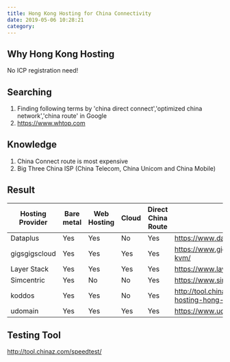 ```yaml
---
title: Hong Kong Hosting for China Connectivity
date: 2019-05-06 10:28:21
category:
---
```


## Why Hong Kong Hosting

No ICP registration need!

## Searching

1. Finding following terms by 'china direct connect','optimized china network','china route' in Google
2. https://www.whtop.com

## Knowledge

1. China Connect route is most expensive
2. Big Three China ISP (China Telecom, China Unicom and China Mobile)

## Result

| Hosting Provider | Bare metal | Web Hosting | Cloud | Direct China Route | Website                                                                        | Price  | Reliability | Developer Orientated |
| ---------------- | ---------- | ----------- | ----- | ------------------ | ------------------------------------------------------------------------------ | ------ | ----------- | -------------------- |
| Dataplus         | Yes        | Yes         | No    | Yes                | https://www.dataplugs.com/en/                                                  | Medium | High        | Medium               |
| gigsgigscloud    | Yes        | Yes         | Yes   | Yes                | https://www.gigsgigscloud.com/hongkong-cloud-vps-kvm/                          | Low    | High        | High                 |
| Layer Stack      | Yes        | Yes         | Yes   | Yes                | https://www.layerstack.com                                                     | Medium | Medium      | High                 |
| Simcentric       | Yes        | No          | No    | Yes                | https://www.simcentric.com/tc/                                                 | Medium | Medium      | Low                  |
| koddos           | Yes        | Yes         | No    | Yes                | http://tool.chinaz.com/speedtest/https://koddos.net/web-hosting-hong-kong.html | Medium | Medium      | Low                  |
| udomain          | Yes        | Yes         | Yes   | Yes                | https://www.udomain.hk/tc/service/cloud-hosting/china                          | High   | Medium      | Low                  |

## Testing Tool

http://tool.chinaz.com/speedtest/
